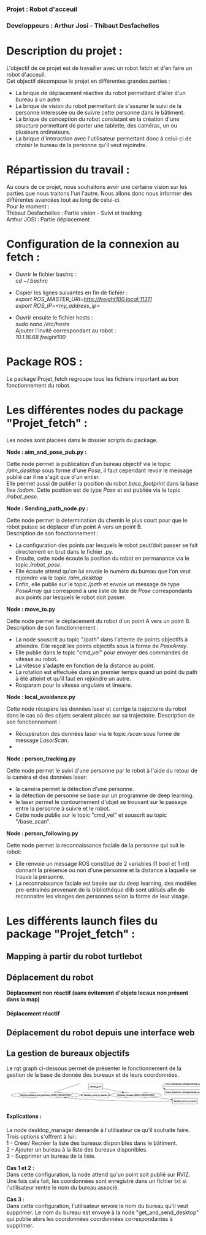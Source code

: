 ### Projet : Robot d'acceuil 

### Developpeurs : Arthur Josi - Thibaut Desfachelles 

Description du projet :
==
L'objectif de ce projet est de travailler avec un robot fetch et d'en faire un robot d'acceuil.  
Cet objectif décompose le projet en différentes grandes parties :  
- La brique de déplacement réactive du robot permettant d'aller d'un bureau à un autre  
- La brique de vision du robot permettant de s'assurer le suivi de la personne interessée ou de suivre cette personne dans le bâtiment.  
- La brique de conception du robot consistant en la création d'une structure permettant de porter une tablette, des caméras, un ou plusieurs ordinateurs.  
- La brique d'interaction avec l'utilisateur permettant donc à celui-ci de choisir le bureau de la personne qu'il veut rejoindre.  

Répartission du travail : 
==
Au cours de ce projet, nous souhaitons avoir une certaine vision sur les parties que nous traitons l'un l'autre. Nous allons donc nous informer des différentes avancées tout au long de celui-ci.  
Pour le moment :  
Thibaut Desfachelles : Partie vision - Suivi et tracking  
Arthur JOSI : Partie déplacement 

Configuration de la connexion au fetch :
==
- Ouvrir le fichier bashrc :  
*cd ~/.bashrc*  
- Copier les lignes suivantes en fin de fichier :  
*export ROS_MASTER_URI=http://freight100.local:11311*  
*export ROS_IP=<my_address_ip>*  

- Ouvrir ensuite le fichier hosts :  
*sudo nano /etc/hosts*  
Ajouter l'invité correspondant au robot :   
*10.1.16.68	freight100*  

Package ROS :
==
Le package Projet_fetch regroupe tous les fichiers important au bon fonctionnement du robot.

Les différentes nodes du package "Projet_fetch" :  
= 
Les nodes sont placées dans le dossier scripts du package.  

**Node : aim_and_pose_pub.py :**  

Cette node permet la publication d'un bureau objectif via le topic */aim_desktop* sous forme d'une *Pose*, il faut cependant revoir le message publié car il ne s'agit que d'un entier.  
Elle permet aussi de publier la position du robot *base_footprint* dans la base fixe */odom*. Cette position est de type *Pose* et est publiée via le topic */robot_pose*.  

**Node : Sending_path_node.py :**   

Cette node permet la determination du chemin le plus court pour que le robot puisse se déplacer d'un point A vers un point B.  
Description de son fonctionnement :  
- La configuration des points par lesquels le robot peut/doit passer se fait directement en brut dans le fichier .py.  
- Ensuite, cette node écoute la position du robot en permanance via le topic */robot_pose*.  
- Elle écoute attend qu'on lui envoie le numéro du bureau que l'on veut rejoindre via le topic */aim_desktop*  
- Enfin, elle publie sur le topic */path* et envoie un message de type *PoseArray* qui correspond à une liste de liste de *Pose* correspondants aux points par lesquels le robot doit passer.  

**Node : move_to.py**

Cette node permet le déplacement du robot d'un point A vers un point B.  
Description de son fonctionnement : 
- La node souscrit au topic "/path" dans l'attente de points objectifs à atteindre. Elle reçoit les points objectifs sous la forme de *PoseArray*.  
- Elle publie dans le topic "cmd_vel" pour envoyer des commandes de vitesse au robot.  
- La vitesse s'adapte en fonction de la distance au point.  
- La rotation est effectuée dans un premier temps quand un point du path à été atteint et qu'il faut en rejoindre un autre. 
- Rosparam pour la vitesse angulaire et lineaire. 

**Node : local_avoidance.py**

Cette node récupère les données laser et corrige la trajectoire du robot dans le cas où des objets seraient placés sur sa trajectoire. 
Description de son fonctionnement : 
- Récupération des données laser via le topic */scan* sous forme de message *LaserScan*. 
- 

**Node : person_tracking.py**

Cette node permet le suivi d'une personne par le robot à l'aide du retour de la caméra et des données laser:  

- la caméra permet la détection d'une personne.  
- la détection de personne se base sur un programme de deep learning.  
- le laser permet le contournement d'objet se trouvant sur le passage entre la personne à suivre et le robot.  
- Cette node publie sur le topic "cmd_vel" et souscrit au topic "/base_scan".  

**Node : person_following.py**

Cette node permet la reconnaissance faciale de la personne qui suit le robot:  

- Elle renvoie un message ROS constitué de 2 variables (1 bool et 1 int) donnant la présence ou non d'une personne et la distance à laquelle se trouve la personne.  
- La reconnaissance faciale est basée sur du deep learning, des modéles pre-entrainés provenant de la bibliothéque dlib sont utilisés afin de reconnaitre les visages des personnes selon la forme de leur visage.  

Les différents launch files du package "Projet_fetch" :  
= 

## Mapping à partir du robot turtlebot

## Déplacement du robot 

#### Déplacement non réactif (sans évitement d'objets locaux non présent dans la map) 

#### Déplacement réactif 

## Déplacement du robot depuis une interface web

## La gestion de bureaux objectifs 
  
Le rqt graph ci-dessous permet de présenter le fonctionnement de la gestion de la base de donnée des bureaux et de leurs coordonnées.  

![rqt_gaph](https://github.com/CARMinesDouai/2020-RobotGuide-Freight/blob/master/src/Bureaux_data_rqt.png)

#### Explications :

La node desktop_manager demande à l'utilisateur ce qu'il souhaite faire. Trois options s'offrent à lui :   
  1 - Créer/ Recréer la liste des bureaux disponibles dans le bâtiment.   
  2 - Ajouter un bureau à la liste des bureaux disponibles.   
  3 - Supprimer un bureau de la liste.  
  
**Cas 1 et 2 :**  
Dans cette configuration, la node attend qu'un point soit publié sur RVIZ. Une fois cela fait, les coordonnées sont enregistré dans un fichier txt si l'utilisateur rentre le nom du bureau associé.   

**Cas 3 :**  
Dans cette configuration, l'utilisateur envoie le nom du bureau qu'il veut supprimer. Le nom du bureau est envoyé à la node "get_and_send_desktop" qui publie alors les coordonnées coordonnées correspondantes à supprimer.  


